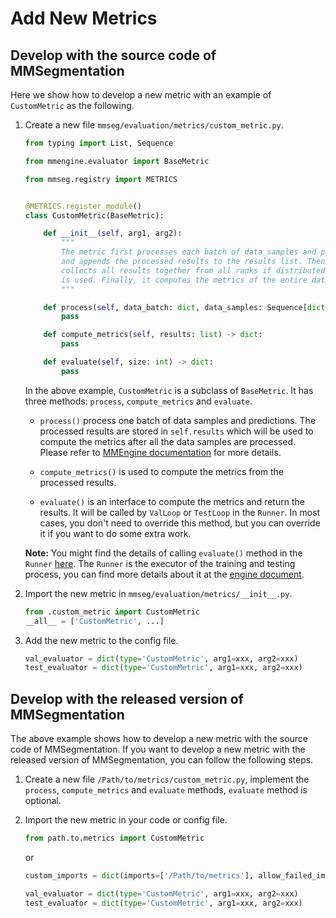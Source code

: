 # Add New Metrics

## Develop with the source code of MMSegmentation

Here we show how to develop a new metric with an example of `CustomMetric` as the following.

1. Create a new file `mmseg/evaluation/metrics/custom_metric.py`.

   ```python
   from typing import List, Sequence

   from mmengine.evaluator import BaseMetric

   from mmseg.registry import METRICS


   @METRICS.register_module()
   class CustomMetric(BaseMetric):

       def __init__(self, arg1, arg2):
           """
           The metric first processes each batch of data_samples and predictions,
           and appends the processed results to the results list. Then it
           collects all results together from all ranks if distributed training
           is used. Finally, it computes the metrics of the entire dataset.
           """

       def process(self, data_batch: dict, data_samples: Sequence[dict]) -> None:
           pass

       def compute_metrics(self, results: list) -> dict:
           pass

       def evaluate(self, size: int) -> dict:
           pass
   ```

   In the above example, `CustomMetric` is a subclass of `BaseMetric`. It has three methods: `process`, `compute_metrics` and `evaluate`.

   - `process()` process one batch of data samples and predictions. The processed results are stored in `self.results` which will be used to compute the metrics after all the data samples are processed. Please refer to [MMEngine documentation](https://github.com/open-mmlab/mmengine/blob/main/docs/en/design/evaluation.md) for more details.

   - `compute_metrics()` is used to compute the metrics from the processed results.

   - `evaluate()` is an interface to compute the metrics and return the results. It will be called by `ValLoop` or `TestLoop` in the `Runner`. In most cases, you don't need to override this method, but you can override it if you want to do some extra work.

   **Note:** You might find the details of calling `evaluate()` method in the `Runner` [here](https://github.com/open-mmlab/mmengine/blob/main/mmengine/runner/loops.py#L366). The `Runner` is the executor of the training and testing process, you can find more details about it at the [engine document](./engine.md).

2. Import the new metric in `mmseg/evaluation/metrics/__init__.py`.

   ```python
   from .custom_metric import CustomMetric
   __all__ = ['CustomMetric', ...]
   ```

3. Add the new metric to the config file.

   ```python
   val_evaluator = dict(type='CustomMetric', arg1=xxx, arg2=xxx)
   test_evaluator = dict(type='CustomMetric', arg1=xxx, arg2=xxx)
   ```

## Develop with the released version of MMSegmentation

The above example shows how to develop a new metric with the source code of MMSegmentation. If you want to develop a new metric with the released version of MMSegmentation, you can follow the following steps.

1. Create a new file `/Path/to/metrics/custom_metric.py`, implement the `process`, `compute_metrics` and `evaluate` methods, `evaluate` method is optional.

2. Import the new metric in your code or config file.

   ```python
   from path.to.metrics import CustomMetric
   ```

   or

   ```python
   custom_imports = dict(imports=['/Path/to/metrics'], allow_failed_imports=False)

   val_evaluator = dict(type='CustomMetric', arg1=xxx, arg2=xxx)
   test_evaluator = dict(type='CustomMetric', arg1=xxx, arg2=xxx)
   ```
